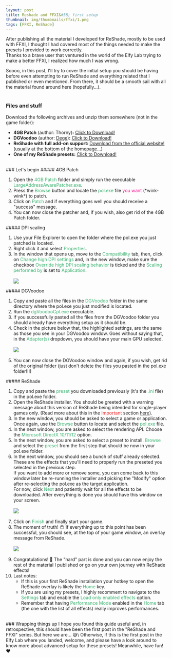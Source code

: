 ```yaml
---
layout: post
title: Reshade and FFXI&#58; first setup
thumbnail: img/thumbnails/ffxi/1.png
tags: [FFXI, ReShade]
---
```


After publishing all the material I developed for ReShade, mostly to be used with FFXI, I thought I had covered most of the things needed to make the presets I provided to work correctly.\
Thanks to a brave user that ventured in the world of the Elfy Lab trying to make a better FFXI, I realized how much I was wrong.
<br>

Soooo, in this post, I'll try to cover the initial setup you should be having before even attempting to run ReShade and everything related that I published or even mentioned. From there, it should be a smooth sail with all the material found around here (hopefully...).
<br><br>
### Files and stuff
Download the following archives and unzip them somewhere (not in the game folder):
<ul>
	<li><b>4GB Patch</b> (author: Thorny)<b>:</b> <a href="/ElfyLab/downloads/4GB Patch.zip" download>Click to Download!</a></li>
	<li><b>DGVoodoo</b> (author: <a href="http://dege.freeweb.hu/" target="_blank">Dege</a>)<b>:</b> <a href="/ElfyLab/downloads/DGVoodoo.zip" download>Click to Download!</a></li>
	<li><b>ReShade with full add-on support: </b><a href="https://reshade.me/" target="_blank">Download from the official website!</a> (usually at the bottom of the homepage...)</li>
	<li><b>One of my ReShade presets:</b> <a href="/ElfyLab/downloads/FFXI_Reshade3_(by_arielfy).ini" download>Click to Download!</a></li>
</ul>
<br>
### Let's begin
##### 4GB Patch

<ol>
<li>Open the <span style="color:MediumSeaGreen;">4GB Patch</span> folder and simply run the executable <span style="color:MediumSeaGreen;">LargeAddressAwarePatcher.exe</span>.</li>
<li>Press the <span style="color:MediumSeaGreen;">Browse</span> button and locate the <span style="color:MediumSeaGreen;">pol.exe</span> file <span style="color:DeepPink;">you want</span> (&#42;wink-wink&#42;) to patch.</li>
<li>Click on <span style="color:MediumSeaGreen;">Patch</span> and if everything goes well you should receive a "success" message.</li>
<li>You can now close the patcher and, if you wish, also get rid of the 4GB Patch folder.</li>
</ol>
##### DPI scaling
<ol>
<li>Use your File Explorer to open the folder where the pol.exe you just patched is located.</li>
<li>Right click it and select <span style="color:MediumSeaGreen;">Properties</span>.</li>
<li>In the window that opens up, move to the <span style="color:MediumSeaGreen;">Compatibility</span> tab, then, click on <span style="color:MediumSeaGreen;">Change high DPI settings</span> and, in the new window, make sure the checkbox <span style="color:MediumSeaGreen;">Override high DPI scaling behavior</span> is ticked and the <span style="color:MediumSeaGreen;">Scaling performed by</span> is set to <span style="color:MediumSeaGreen;">Application</span>.<br><br></li>
<div class="custom-image-container-centered">
	<img src="/ElfyLab/img/posts/dpisettings.png" style="max-height: 450px;"/>
</div>
</ol>
##### DGVoodoo
<ol>
<li>Copy and paste all the files in the <span style="color:MediumSeaGreen;">DGVoodoo</span> folder in the same directory where the pol.exe you just modified is located.</li>
<li>Run the <span style="color:MediumSeaGreen;">dgVoodooCpl.exe</span> executable.</li>
<li>If you successfully pasted all the files from the DGVoodoo folder you should already have everything setup as it should be.</li>
<li>Check in the picture below that, the highlighted settings, are the same as those you see in your DGVoodoo window. Goes without saying that, in the  <span style="color:MediumSeaGreen;">Adapter(s)</span> dropdown, you should have your main GPU selected.<br><br></li>
<div class="custom-image-container-centered">
	<img src="/ElfyLab/img/posts/dgvoodoo.png" style="max-height: 350px;"/>
</div><br>
<li>You can now close the DGVoodoo window and again, if you wish, get rid of the original folder (just don't delete the files you pasted in the pol.exe folder!!!)</li>
</ol>
##### ReShade
<ol>
<li>Copy and paste the <span style="color:MediumSeaGreen;">preset</span> you downloaded previously (it's the <span style="color:MediumSeaGreen;">.ini</span> file) in the pol.exe folder.</li>
<li>Open the ReShade installer. You should be greeted with a warning message about this version of ReShade being intended for single-player games only. (Read more about this in the <span style="color:#ee2222;">Important</span> section <a href="https://ariel-logos.github.io/ElfyLab/ffxireshadepreset/" target="_blank">here</a>).</li>
<li>In the new window, you should be asked to select a game or application. Once again, use the <span style="color:MediumSeaGreen;">Browse</span> button to locate and select the <span style="color:MediumSeaGreen;">pol.exe</span> file.</li>
<li>In the next window, you are asked to select the rendering API. Choose the <span style="color:MediumSeaGreen;">Microsoft DirectX 10/11/12</span> option.</li>
<li>In the next window, you are asked to select a preset to install. <span style="color:MediumSeaGreen;">Browse</span> and select the <span style="color:MediumSeaGreen;">preset</span> from the first step that should be now in your pol.exe folder.</li>
<li>In the next window, you should see a bunch of stuff already selected. These are the effects that you'll need to properly run the preseted you selected in the previous step.<br>If you want to add more or remove some, you can come back to this window later be re-running the installer and picking the "Modify" option after re-selecting the pol.exe as the target application.<br>For now, click <span style="color:MediumSeaGreen;">Next</span> and patiently wait for all the effects to be downloaded. After everything is done you should have this window on your screen.<br><br></li>
<div class="custom-image-container-centered">
	<img src="/ElfyLab/img/posts/reshadeinstall.png" style="max-height: 400px;"/>
</div><br>
<li>Click on <span style="color:MediumSeaGreen;">Finish</span> and finally start your game.</li>
<li>The moment of truth! 😶 If everything up to this point has been successful, you should see, at the top of your game window, an overlay message from ReShade.<br><br></li>
<div class="custom-image-container-centered">
	<img src="/ElfyLab/img/posts/reshadeboot.png" style="max-height: 450px;"/>
</div><br>
<li>Congratulations! 🎉 The "hard" part is done and you can now enjoy the rest of the material I published or go on your own journey with ReShade effects!</li>
<li>Last notes:
<ul>
<li> If this is your first ReShade installation your hotkey to open the ReShade overlay is likely the <span style="color:MediumSeaGreen;">Home</span> key.</li>
<li> If you are using my presets, I highly recomment to navigate to the <span style="color:MediumSeaGreen;">Settings</span> tab and enable the <span style="color:MediumSeaGreen;">Load only enabled effects</span> option.</li>
<li>Remember that having <span style="color:MediumSeaGreen;">Performance Mode</span> enabled in the <span style="color:MediumSeaGreen;">Home</span> tab (the one with the list of all effects) really improves performances.</li>
</ul>
</li>
</ol>
<br>
### Wrapping things up
I hope you found this guide useful and, in retrospective, this should have been the first post in the "ReShade and FFXI" series. But here we are... 😅\
Otherwise, if this is the first post in the Elfy Lab where you landed, welcome, and please have a look around to know more about advanced setup for these presets!
Meanwhile, have fun! ❤️

